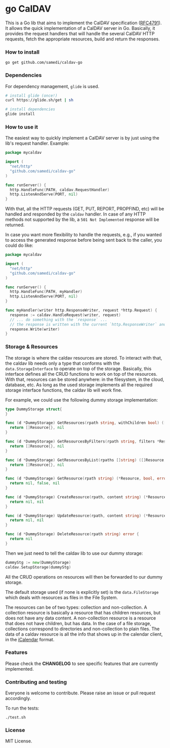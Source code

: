 # go CalDAV

This is a Go lib that aims to implement the CalDAV specification ([RFC4791]). It allows the quick implementation of a CalDAV server in Go. Basically, it provides the request handlers that will handle the several CalDAV HTTP requests, fetch the appropriate resources, build and return the responses.

### How to install

```
go get github.com/samedi/caldav-go
```

### Dependencies

For dependency management, `glide` is used.

```bash
# install glide (once!)
curl https://glide.sh/get | sh

# install dependencies
glide install
```

### How to use it

The easiest way to quickly implement a CalDAV server is by just using the lib's request handler. Example:

```go
package mycaldav

import (
  "net/http"
  "github.com/samedi/caldav-go"
)

func runServer() {
  http.HandleFunc(PATH, caldav.RequestHandler)
  http.ListenAndServe(PORT, nil)
}
```

With that, all the HTTP requests (GET, PUT, REPORT, PROPFIND, etc) will be handled and responded by the `caldav` handler. In case of any HTTP methods not supported by the lib, a `501 Not Implemented` response will be returned.

In case you want more flexibility to handle the requests, e.g., if you wanted to access the generated response before being sent back to the caller, you could do like:

```go
package mycaldav

import (
  "net/http"
  "github.com/samedi/caldav-go"
)

func runServer() {
  http.HandleFunc(PATH, myHandler)
  http.ListenAndServe(PORT, nil)
}

func myHandler(writer http.ResponseWriter, request *http.Request) {
  response := caldav.HandleRequest(writer, request)
  // ... do something with the `response` ...
  // the response is written with the current `http.ResponseWriter` and ready to be sent back
  response.Write(writer)
}
```

### Storage & Resources

The storage is where the caldav resources are stored. To interact with that, the caldav lib needs only a type that conforms with the  `data.StorageInterface` to operate on top of the storage. Basically, this interface defines all the CRUD functions to work on top of the resources. With that, resources can be stored anywhere: in the filesystem, in the cloud, database, etc. As long as the used storage implements all the required storage interface functions, the caldav lib will work fine.

For example, we could use the following dummy storage implementation:

```go
type DummyStorage struct{
}

func (d *DummyStorage) GetResources(rpath string, withChildren bool) ([]Resource, error) {
  return []Resource{}, nil
}

func (d *DummyStorage) GetResourcesByFilters(rpath string, filters *ResourceFilter) ([]Resource, error) {
  return []Resource{}, nil
}

func (d *DummyStorage) GetResourcesByList(rpaths []string) ([]Resource, error) {
  return []Resource{}, nil
}

func (d *DummyStorage) GetResource(rpath string) (*Resource, bool, error) {
  return nil, false, nil
}

func (d *DummyStorage) CreateResource(rpath, content string) (*Resource, error) {
  return nil, nil
}

func (d *DummyStorage) UpdateResource(rpath, content string) (*Resource, error) {
  return nil, nil
}

func (d *DummyStorage) DeleteResource(rpath string) error {
  return nil
}
```

Then we just need to tell the caldav lib to use our dummy storage:

```go
dummyStg := new(DummyStorage)
caldav.SetupStorage(dummyStg)
```

All the CRUD operations on resources will then be forwarded to our dummy storage.

The default storage used (if none is explicitly set) is the `data.FileStorage` which deals with resources as files in the File System.

The resources can be of two types: collection and non-collection. A collection resource is basically a resource that has children resources, but does not have any data content. A non-collection resource is a resource that does not have children, but has data. In the case of a file storage, collections correspond to directories and non-collection to plain files. The data of a caldav resource is all the info that shows up in the calendar client, in the [iCalendar](https://en.wikipedia.org/wiki/ICalendar) format.

### Features

Please check the **CHANGELOG** to see specific features that are currently implemented.

### Contributing and testing

Everyone is welcome to contribute. Please raise an issue or pull request accordingly.

To run the tests:

```
./test.sh
```

### License

MIT License.

[RFC4791]: https://tools.ietf.org/html/rfc4791
